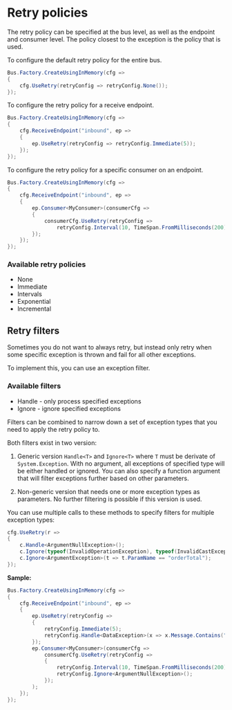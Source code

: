 # Retry policies

The retry policy can be specified at the bus level, as well as the endpoint and consumer level.
The policy closest to the exception is the policy that is used.

To configure the default retry policy for the entire bus.

```csharp
Bus.Factory.CreateUsingInMemory(cfg =>
{
    cfg.UseRetry(retryConfig => retryConfig.None());
});
```

To configure the retry policy for a receive endpoint.

```csharp
Bus.Factory.CreateUsingInMemory(cfg =>
{
    cfg.ReceiveEndpoint("inbound", ep =>
    {
        ep.UseRetry(retryConfig => retryConfig.Immediate(5));
    });
});
```

To configure the retry policy for a specific consumer on an endpoint.

```csharp
Bus.Factory.CreateUsingInMemory(cfg =>
{
    cfg.ReceiveEndpoint("inbound", ep =>
    {
        ep.Consumer<MyConsumer>(consumerCfg =>
        {
            consumerCfg.UseRetry(retryConfig => 
                retryConfig.Interval(10, TimeSpan.FromMilliseconds(200)));
        });
    });
});
```

### Available retry policies

* None
* Immediate
* Intervals
* Exponential
* Incremental

## Retry filters

Sometimes you do not want to always retry, but instead only retry when some specific exception
is thrown and fail for all other exceptions.

To implement this, you can use an exception filter.

### Available filters

* Handle - only process specified exceptions
* Ignore - ignore specified exceptions

Filters can be combined to narrow down a set of exception types that you need to apply the retry policy to.

Both filters exist in two version:

1. Generic version `Handle<T>` and `Ignore<T>` where `T` must be derivate of 
`System.Exception`. With no argument, all exceptions of specified type will be either handled or ignored.
You can also specify a function argument that will filter exceptions further based on other parameters.

1. Non-generic version that needs one or more exception types as parameters. No further filtering
is possible if this version is used.

You can use multiple calls to these methods to specify filters for multiple exception types:

```csharp
cfg.UseRetry(r => 
{
    c.Handle<ArgumentNullException>();
    c.Ignore(typeof(InvalidOperationException), typeof(InvalidCastException));
    c.Ignore<ArgumentException>(t => t.ParamName == "orderTotal");
});
```

**Sample:**
```csharp
Bus.Factory.CreateUsingInMemory(cfg =>
{
    cfg.ReceiveEndpoint("inbound", ep =>
    {
        ep.UseRetry(retryConfig => 
        {
            retryConfig.Immediate(5);
            retryConfig.Handle<DataException>(x => x.Message.Contains("SQL"));
        });
        ep.Consumer<MyConsumer>(consumerCfg =>
            consumerCfg.UseRetry(retryConfig => 
            {
                retryConfig.Interval(10, TimeSpan.FromMilliseconds(200));
                retryConfig.Ignore<ArgumentNullException>();
            });
        );
    });
});
```
